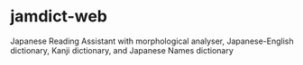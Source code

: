 # jamdict-web
Japanese Reading Assistant with morphological analyser, Japanese-English dictionary, Kanji dictionary, and Japanese Names dictionary
